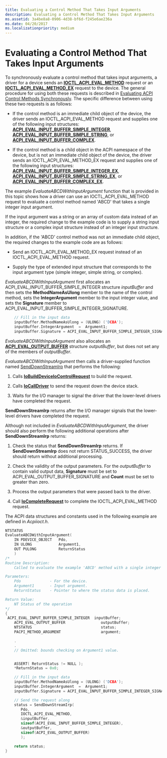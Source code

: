 ```yaml
---
title: Evaluating a Control Method That Takes Input Arguments
description: Evaluating a Control Method That Takes Input Arguments
ms.assetid: 3a4be8a8-0906-4d38-bf6d-f245e6ae236a
ms.date: 04/20/2017
ms.localizationpriority: medium
---
```


# Evaluating a Control Method That Takes Input Arguments


To synchronously evaluate a control method that takes input arguments, a driver for a device sends an [**IOCTL\_ACPI\_EVAL\_METHOD**](https://msdn.microsoft.com/library/windows/hardware/ff536148) request or an [**IOCTL\_ACPI\_EVAL\_METHOD\_EX**](https://msdn.microsoft.com/library/windows/hardware/ff536149) request to the device. The general procedure for using both these requests is described in [Evaluating ACPI Control Methods Synchronously](evaluating-acpi-control-methods-synchronously.md). The specific difference between using these two requests is as follows:

-   If the control method is an immediate child object of the device, the driver sends an IOCTL\_ACPI\_EVAL\_METHOD request and supplies one of the following input structures: [**ACPI\_EVAL\_INPUT\_BUFFER\_SIMPLE\_INTEGER**](https://msdn.microsoft.com/library/windows/hardware/ff536119), [**ACPI\_EVAL\_INPUT\_BUFFER\_SIMPLE\_STRING**](https://msdn.microsoft.com/library/windows/hardware/ff536121), or [**ACPI\_EVAL\_INPUT\_BUFFER\_COMPLEX**](https://msdn.microsoft.com/library/windows/hardware/ff536116).

-   If the control method is a child object in the ACPI namespace of the device, but is not an immediate child object of the device, the driver sends an IOCTL\_ACPI\_EVAL\_METHOD\_EX request and supplies one of the following input structures: [**ACPI\_EVAL\_INPUT\_BUFFER\_SIMPLE\_INTEGER\_EX**](https://msdn.microsoft.com/library/windows/hardware/ff536120), [**ACPI\_EVAL\_INPUT\_BUFFER\_SIMPLE\_STRING\_EX**](https://msdn.microsoft.com/library/windows/hardware/ff536122), or [**ACPI\_EVAL\_INPUT\_BUFFER\_COMPLEX\_EX**](https://msdn.microsoft.com/library/windows/hardware/ff536117).

The example *EvaluateABCDWithInputArgument* function that is provided in this topic shows how a driver can use an IOCTL\_ACPI\_EVAL\_METHOD request to evaluate a control method named 'ABCD' that takes a single integer input argument.

If the input argument was a string or an array of custom data instead of an integer, the required change to the example code is to supply a string input structure or a complex input structure instead of an integer input structure.

In addition, if the 'ABCD' control method was not an immediate child object, the required changes to the example code are as follows:

-   Send an IOCTL\_ACPI\_EVAL\_METHOD\_EX request instead of an IOCTL\_ACPI\_EVAL\_METHOD request.

-   Supply the type of extended input structure that corresponds to the input argument type (simple integer, simple string, or complex).

*EvaluateABCDWithInputArgument* first allocates an ACPI\_EVAL\_INPUT\_BUFFER\_SIMPLE\_INTEGER structure *inputBuffer* and then sets the **MethodNameAsUlong** member to the name of the control method, sets the **IntegerArgument** member to the input integer value, and sets the **Signature** member to ACPI\_EVAL\_INPUT\_BUFFER\_SIMPLE\_INTEGER\_SIGNATURE.

```cpp
    // Fill in the input data
    inputBuffer.MethodNameAsUlong = (ULONG) ('DCBA');
    inputBuffer.IntegerArgument  =  Argument1;
    inputBuffer.Signature = ACPI_EVAL_INPUT_BUFFER_SIMPLE_INTEGER_SIGNATURE;
```

*EvaluateABCDWithInputArgument* also allocates an [**ACPI\_EVAL\_OUTPUT\_BUFFER**](https://msdn.microsoft.com/library/windows/hardware/ff536123) structure *outputBuffer*, but does not set any of the members of *outputBuffer*.

*EvaluateABCDWithInputArgument* then calls a driver-supplied function named [SendDownStreamIrp](senddownstreamirp-function.md) that performs the following:

1.  Calls [**IoBuildDeviceIoControlRequest**](https://msdn.microsoft.com/library/windows/hardware/ff548318) to build the request.

2.  Calls [**IoCallDriver**](https://msdn.microsoft.com/library/windows/hardware/ff548336) to send the request down the device stack.

3.  Waits for the I/O manager to signal the driver that the lower-level drivers have completed the request.

**SendDownStreamIrp** returns after the I/O manager signals that the lower-level drivers have completed the request.

Although not included in *EvaluateABCDWithInputArgument*, the driver should also perform the following additional operations after **SendDownStreamIrp** returns:

1.  Check the status that **SendDownStreamIrp** returns. If **SendDownStreamIrp** does not return STATUS\_SUCCESS, the driver should return without additional processing.

2.  Check the validity of the output parameters. For the *outputBuffer* to contain valid output data, **Signature** must be set to ACPI\_EVAL\_OUTPUT\_BUFFER\_SIGNATURE and **Count** must be set to greater than zero.

3.  Process the output parameters that were passed back to the driver.

4.  Call [**IoCompleteRequest**](https://msdn.microsoft.com/library/windows/hardware/ff548343) to complete the IOCTL\_ACPI\_EVAL\_METHOD request.

The ACPI data structures and constants used in the following example are defined in *Acpiioct.h*.

```cpp
NTSTATUS
EvaluateABCDWithInputArgument(
    IN PDEVICE_OBJECT   Pdo,
    IN ULONG            Argument1,
    OUT PULONG          ReturnStatus
    )
/*
Routine Description:
    Called to evaluate the example 'ABCD' method with a single integer input argument

Parameters:
    Pdo             - For the device.
    Argument1       - Input argument.
    ReturnStatus    - Pointer to where the status data is placed.

Return Value:
    NT Status of the operation
*/
{
 ACPI_EVAL_INPUT_BUFFER_SIMPLE_INTEGER  inputBuffer;
    ACPI_EVAL_OUTPUT_BUFFER                outputBuffer; 
    NTSTATUS                               status;
    PACPI_METHOD_ARGUMENT                  argument;

    .
    .
    // Omitted: bounds checking on Argument1 value.


    ASSERT( ReturnStatus != NULL );
    *ReturnStatus = 0x0;

    // Fill in the input data
    inputBuffer.MethodNameAsUlong = (ULONG) ('DCBA');
    inputBuffer.IntegerArgument  =  Argument1;
    inputBuffer.Signature = ACPI_EVAL_INPUT_BUFFER_SIMPLE_INTEGER_SIGNATURE;

    // Send the request along
    status = SendDownStreamIrp(
       Pdo,
       IOCTL_ACPI_EVAL_METHOD,
       &inputBuffer,
       sizeof(ACPI_EVAL_INPUT_BUFFER_SIMPLE_INTEGER),
       &outputBuffer,
       sizeof(ACPI_EVAL_OUTPUT_BUFFER)
       );

    return status;
}
```

 

 




